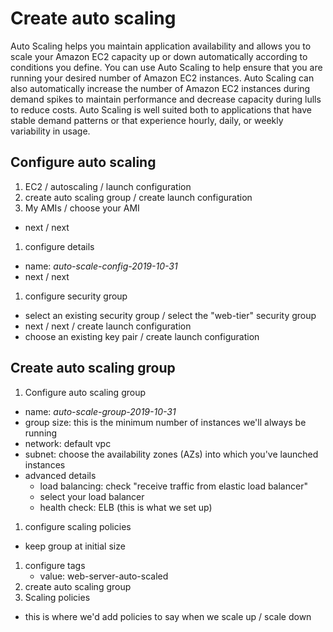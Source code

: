 # Create auto scaling

Auto Scaling helps you maintain application availability and allows you to scale your Amazon EC2 capacity 
up or down automatically according to conditions you define. You can use Auto Scaling to help ensure 
that you are running your desired number of Amazon EC2 instances. Auto Scaling can also automatically 
increase the number of Amazon EC2 instances during demand spikes to maintain performance and decrease 
capacity during lulls to reduce costs. Auto Scaling is well suited both to applications that have stable 
demand patterns or that experience hourly, daily, or weekly variability in usage.

## Configure auto scaling

1. EC2 / autoscaling / launch configuration
1. create auto scaling group / create launch configuration
1. My AMIs / choose your AMI
  - next / next
1. configure details
  - name: *auto-scale-config-2019-10-31*
  - next / next
1. configure security group
  - select an existing security group / select the "web-tier" security group
  - next / next / create launch configuration
  - choose an existing key pair / create launch configuration

## Create auto scaling group

1. Configure auto scaling group
  - name: *auto-scale-group-2019-10-31*
  - group size: this is the minimum number of instances we'll always be running
  - network: default vpc
  - subnet: choose the availability zones (AZs) into which you've launched instances
  - advanced details
    - load balancing: check "receive traffic from elastic load balancer"
    - select your load balancer
    - health check: ELB (this is what we set up)
1. configure scaling policies
  - keep group at initial size
1. configure tags
    - value: web-server-auto-scaled
1. create auto scaling group
1. Scaling policies
  - this is where we'd add policies to say when we scale up / scale down














